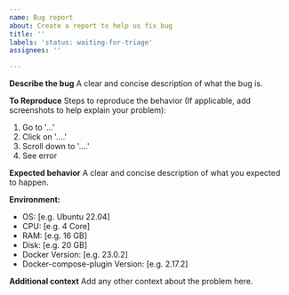 ```yaml
---
name: Bug report
about: Create a report to help us fix bug
title: ''
labels: 'status: waiting-for-triage'
assignees: ''

---
```


**Describe the bug**
A clear and concise description of what the bug is.

**To Reproduce**
Steps to reproduce the behavior (If applicable, add screenshots to help explain your problem):

1. Go to '...'
2. Click on '....'
3. Scroll down to '....'
4. See error

**Expected behavior**
A clear and concise description of what you expected to happen.

**Environment:**

 - OS: [e.g. Ubuntu 22.04]
 - CPU: [e.g. 4 Core]
 - RAM: [e.g. 16 GB]
 - Disk: [e.g. 20 GB]
 - Docker Version: [e.g. 23.0.2]
 - Docker-compose-plugin Version: [e.g. 2.17.2]

**Additional context**
Add any other context about the problem here.
